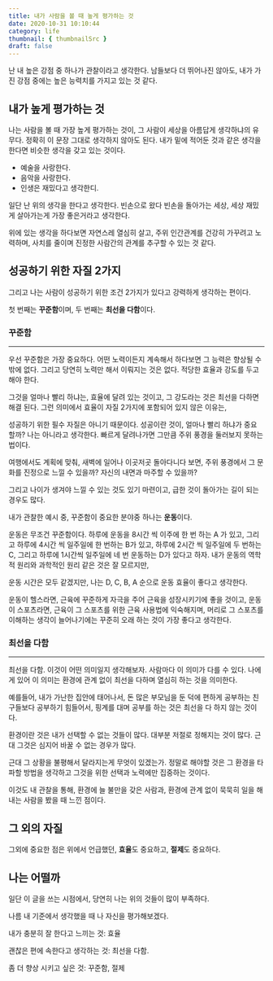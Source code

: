 ```yaml
---
title: 내가 사람을 볼 때 높게 평가하는 것
date: 2020-10-31 10:10:44
category: life
thumbnail: { thumbnailSrc }
draft: false
---
```


난 내 높은 강점 중 하나가 관찰이라고 생각한다. 남들보다 더 뛰어나진 않아도, 내가 가진 강점 중에는 높은 능력치를 가지고 있는 것 같다.

## 내가 높게 평가하는 것

나는 사람을 볼 때 가장 높게 평가하는 것이, 그 사람이 세상을 아름답게 생각하냐의 유무다. 정확히 이 문장 그대로 생각하지 않아도 된다. 내가 밑에 적어둔 것과 같은 생각을 한다면 비슷한 생각을 갖고 있는 것이다.

- 예술을 사랑한다.
- 음악을 사랑한다.
- 인생은 재밌다고 생각한디.

일단 난 위의 생각을 한다고 생각한다. 빈손으로 왔다 빈손을 돌아가는 세상, 세상 재밌게 살아가는게 가장 좋은거라고 생각한다.

위에 있는 생각을 하다보면 자연스레 열심히 살고, 주위 인간관계를 건강히 가꾸려고 노력하며, 사치를 줄이며 진정한 사람간의 관계를 추구할 수 있는 것 같다.

## 성공하기 위한 자질 2가지

그리고 나는 사람이 성공하기 위한 조건 2가지가 있다고 강력하게 생각하는 편이다.

첫 번째는 **꾸준함**이며, 두 번째는 **최선을 다함**이다.

### 꾸준함

---

우선 꾸준함은 가장 중요하다. 어떤 노력이든지 계속해서 하다보면 그 능력은 향상될 수 밖에 없다. 그리고 당연히 노력만 해서 이뤄지는 것은 없다. 적당한 효율과 강도를 두고 해야 한다.

그것을 얼마나 빨리 하냐는, 효율에 달려 있는 것이고, 그 강도라는 것은 최선을 다하면 해결 된다. 그런 의미에서 효율이 자질 2가지에 포함되어 있지 않은 이유는,

성공하기 위한 필수 자질은 아니기 때문이다. 성공이란 것이, 얼마나 빨리 하냐가 중요 할까? 나는 아니라고 생각한다. 빠르게 달려나가면 그만큼 주위 풍경을 둘러보지 못하는 법이다.

여행에서도 계획에 맞춰, 새벽에 일어나 이곳저곳 돌아다니다 보면, 주위 풍경에서 그 문화를 진정으로 느낄 수 있을까? 자신의 내면과 마주할 수 있을까?

그리고 나이가 생겨야 느낄 수 있는 것도 있기 마련이고, 급한 것이 돌아가는 길이 되는 경우도 많다.

내가 관찰한 예시 중, 꾸준함이 중요한 분야중 하나는 **운동**이다.

운동은 무조건 꾸준함이다. 하루에 운동을 8시간 씩 이주에 한 번 하는 A 가 있고, 그리고 하루에 4시간 씩 일주일에 한 번하는 B가 있고, 하루에 2시간 씩 일주일에 두 번하는 C,
그리고 하루에 1시간씩 일주일에 네 번 운동하는 D가 있다고 하자. 내가 운동의 역학적 원리와 과학적인 원리 같은 것은 잘 모르지만,

운동 시간은 모두 같겠지만, 나는 D, C, B, A 순으로 운동 효율이 좋다고 생각한다.

운동이 헬스라면, 근육에 꾸준하게 자극을 주어 근육을 성장시키기에 좋을 것이고, 운동이 스포츠라면, 근육이 그 스포츠를 위한 근육 사용법에 익숙해지며, 머리로 그 스포츠를 이해하는 생각이 늘어나기에는 꾸준히 오래 하는 것이 가장 좋다고 생각한다.

### 최선을 다함

---

최선을 다함. 이것이 어떤 의미일지 생각해보자. 사람마다 이 의미가 다를 수 있다. 나에게 있어 이 의미는 환경에 관계 없이 최선을 다하며 열심히 하는 것을 의미한다.

예를들어, 내가 가난한 집안에 태어나서, 돈 많은 부모님을 둔 덕에 편하게 공부하는 친구들보다 공부하기 힘들어서, 핑계를 대며 공부를 하는 것은 최선을 다 하지 않는 것이다.

환경이란 것은 내가 선택할 수 없는 것들이 많다. 대부분 저절로 정해지는 것이 많다. 근대 그것은 심지어 바꿀 수 없는 경우가 많다.

근대 그 상황을 불평해서 달라지는게 무엇이 있겠는가. 정말로 해야할 것은 그 환경을 타파할 방법을 생각하고 그것을 위한 선택과 노력에만 집중하는 것이다.

이것도 내 관찰을 통해, 환경에 늘 불만을 갖은 사람과, 환경에 관계 없이 묵묵히 일을 해내는 사람을 봤을 때 느낀 점이다.

## 그 외의 자질

그외에 중요한 점은
위에서 언급했던, **효율**도 중요하고, **절제**도 중요하다.

## 나는 어떨까

일단 이 글을 쓰는 시점에서, 당연히 나는 위의 것들이 많이 부족하다.

나름 내 기준에서 생각했을 때 나 자신을 평가해보겠다.

내가 충분히 잘 한다고 느끼는 것: 효율

괜찮은 편에 속한다고 생각하는 것: 최선을 다함.

좀 더 향상 시키고 싶은 것: 꾸준함, 절제
